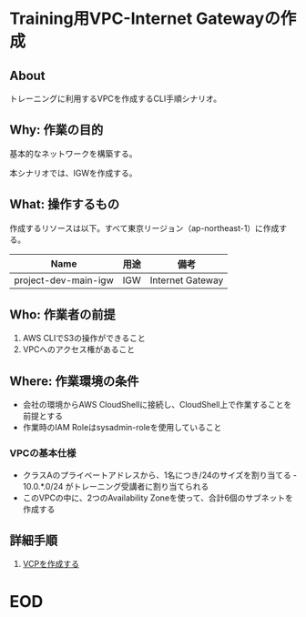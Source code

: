 # Training用VPC-Internet Gatewayの作成

## About
トレーニングに利用するVPCを作成するCLI手順シナリオ。


## Why: 作業の目的
基本的なネットワークを構築する。

本シナリオでは、IGWを作成する。

## What: 操作するもの
作成するリソースは以下。すべて東京リージョン（ap-northeast-1）に作成する。

|  Name                              |  用途                         | 備考                            |
| ---------------------------------- | ----------------------------- | ------------------------------- |
| project-dev-main-igw               | IGW                      | Internet Gateway                 |


## Who: 作業者の前提

1. AWS CLIでS3の操作ができること
1. VPCへのアクセス権があること


## Where: 作業環境の条件

- 会社の環境からAWS CloudShellに接続し、CloudShell上で作業することを前提とする
- 作業時のIAM Roleはsysadmin-roleを使用していること

### VPCの基本仕様

- クラスAのプライベートアドレスから、1名につき/24のサイズを割り当てる
‐ 10.0.*.0/24 がトレーニング受講者に割り当てられる
- このVPCの中に、2つのAvailability Zoneを使って、合計6個のサブネットを作成する


## 詳細手順

1. [VCPを作成する](./hubtraining-0101-CreateVPC-Runbook.md)


# EOD
